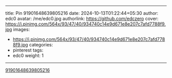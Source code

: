 
---
title: Pin 91901648639805216
date: 2024-10-13T01:22:44+05:30
author: edc0
avatar: /me/edc0.jpg
authorlink: https://github.com/edczero
cover: https://i.pinimg.com/564x/93/47/40/934740c14e9d671e8e207c7afd7788f9.jpg
images:
   - https://i.pinimg.com/564x/93/47/40/934740c14e9d671e8e207c7afd7788f9.jpg
categories:
  - pinterest
tags:
  - edc0
weight: 1
---

<!--more-->

[91901648639805216](https://in.pinterest.com/pin/91901648639805216/)

	